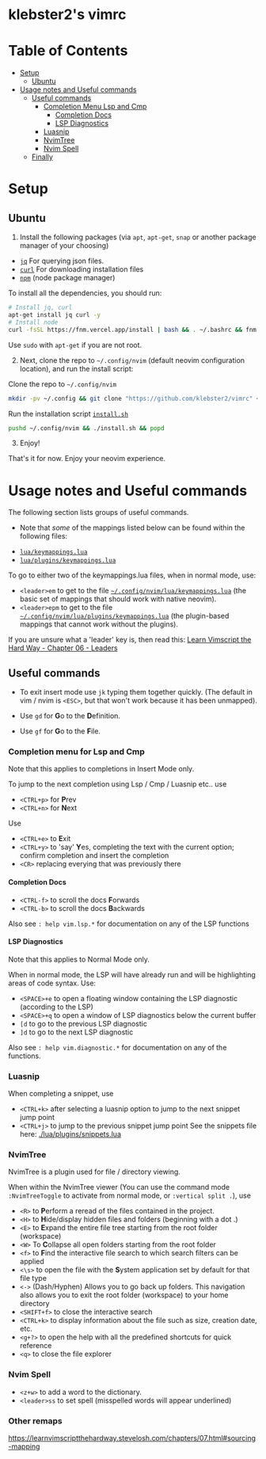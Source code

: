 # klebster2's vimrc

# Table of Contents
- [Setup](#setup)
   - [Ubuntu](#ubuntu)
- [Usage notes and Useful commands](#usage-notes-and-useful-commands)
   - [Useful commands](#useful-commands)
      - [Completion Menu Lsp and Cmp](#completion-menu-for-lsp-and-cmp)
         - [Completion Docs](#completion-docs)
         - [LSP Diagnostics](#lsp-diagnostics)
      - [Luasnip](#luasnip)
      - [NvimTree](#nvimtree)
      - [Nvim Spell](#nvim-spell)
   - [Finally](#finally)


# Setup

## Ubuntu

1. Install the following packages (via `apt`, `apt-get`, `snap` or another package manager of your choosing)

- [`jq`](https://jqlang.github.io/jq/) For querying json files.
- [`curl`](https://curl.se/) For downloading installation files
- [`npm`](https://www.npmjs.com/) (node package manager)

To install all the dependencies, you should run:

```bash
# Install jq, curl
apt-get install jq curl -y
# Install node
curl -fsSL https://fnm.vercel.app/install | bash && . ~/.bashrc && fnm use --install-if-missing 20
```

Use `sudo` with `apt-get` if you are not root.

2. Next, clone the repo to `~/.config/nvim` (default neovim configuration location), and run the install script:

Clone the repo to `~/.config/nvim`

```bash
mkdir -pv ~/.config && git clone "https://github.com/klebster2/vimrc" ~/.config/nvim
```

Run the installation script [`install.sh`](./install.sh)

```bash
pushd ~/.config/nvim && ./install.sh && popd
```

3. Enjoy!

That's it for now. Enjoy your neovim experience.

# Usage notes and Useful commands

The following section lists groups of useful commands.

* Note that _some_ of the mappings listed below can be found within the following files:
- [`lua/keymappings.lua`](./lua/keymappings.lua)
- [`lua/plugins/keymappings.lua`](./lua/plugins/keymappings.lua)

To go to either two of the keymappings.lua files, when in normal mode, use:

- `<leader>em` to get to the file [`~/.config/nvim/lua/keymappings.lua`](./lua/keymappings.lua) (the basic set of mappings that should work with native neovim).
- `<leader>epm` to get to the file [`~/.config/nvim/lua/plugins/keymappings.lua`](./lua/plugins/keymappings.lua) (the plugin-based mappings that cannot work without the plugins).

If you are unsure what a 'leader' key is, then read this: [Learn Vimscript the Hard Way - Chapter 06 - Leaders](https://learnvimscriptthehardway.stevelosh.com/chapters/06.html)

## Useful commands

- To exit insert mode use `jk` typing them together quickly. (The default in vim / nvim is `<ESC>`, but that won't work because it has been unmapped).

- Use `gd` for **G**o to the **D**efinition.
- Use `gf` for **G**o to the **F**ile.

### Completion menu for Lsp and Cmp

Note that this applies to completions in Insert Mode only.

To jump to the next completion using Lsp / Cmp / Luasnip etc.. use

- `<CTRL+p>` for **P**rev
- `<CTRL+n>` for **N**ext

Use
- `<CTRL+e>` to **E**xit
- `<CTRL+y>` to 'say' **Y**es, completing the text with the current option; confirm completion and insert the completion
- `<CR>` replacing everying that was previously there

#### Completion Docs

- `<CTRL-f>` to scroll the docs **F**orwards
- `<CTRL-b>` to scroll the docs **B**ackwards

Also see `: help vim.lsp.*` for documentation on any of the LSP functions

#### LSP Diagnostics

Note that this applies to Normal Mode only.

When in normal mode, the LSP will have already run and will be highlighting areas of code syntax.
Use:

- `<SPACE>+e` to open a floating window containing the LSP diagnostic (according to the LSP)
- `<SPACE>+q` to open a window of LSP diagnostics below the current buffer
- `[d` to go to the previous LSP diagnostic
- `]d` to go to the next LSP diagnostic

Also see `: help vim.diagnostic.*` for documentation on any of the functions.

### Luasnip

When completing a snippet, use

- `<CTRL+k>` after selecting a luasnip option to jump to the next snippet jump point
- `<CTRL+j>` to jump to the previous snippet jump point
See the snippets file here: [./lua/plugins/snippets.lua](./lua/plugins/snippets.lua)

### NvimTree

NvimTree is a plugin used for file / directory viewing.

When within the NvimTree viewer (You can use the command mode `:NvimTreeToggle` to activate from normal mode, or  `:vertical split .`), use

- `<R>` to **P**erform a reread of the files contained in the project.
- `<H>` to **H**ide/display hidden files and folders (beginning with a dot .)
- `<E>` to **E**xpand the entire file tree starting from the root folder (workspace)
- `<W>` To **C**ollapse all open folders starting from the root folder
- `<f>` to **F**ind the interactive file search to which search filters can be applied
- `<\s>` to open the file with the **S**ystem application set by default for that file type
- `<->` (Dash/Hyphen) Allows you to go back up folders. This navigation also allows you to exit the root folder (workspace) to your home directory
- `<SHIFT+f>` to close the interactive search
- `<CTRL+k>` to display information about the file such as size, creation date, etc.
- `<g+?>` to open the help with all the predefined shortcuts for quick reference
- `<q>` to close the file explorer

### Nvim Spell

- `<z+w>` to add a word to the dictionary.
- `<leader>ss` to set spell (misspelled words will appear underlined)

### Other remaps

https://learnvimscriptthehardway.stevelosh.com/chapters/07.html#sourcing-mapping
